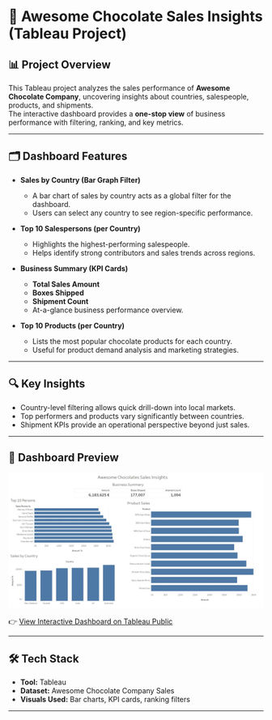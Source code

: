 # 🍫 Awesome Chocolate Sales Insights (Tableau Project)

## 📊 Project Overview
This Tableau project analyzes the sales performance of **Awesome Chocolate Company**, uncovering insights about countries, salespeople, products, and shipments.  
The interactive dashboard provides a **one-stop view** of business performance with filtering, ranking, and key metrics.

---

## 🗂 Dashboard Features

- **Sales by Country (Bar Graph Filter)**  
  - A bar chart of sales by country acts as a global filter for the dashboard.  
  - Users can select any country to see region-specific performance.

- **Top 10 Salespersons (per Country)**  
  - Highlights the highest-performing salespeople.  
  - Helps identify strong contributors and sales trends across regions.

- **Business Summary (KPI Cards)**  
  - **Total Sales Amount**  
  - **Boxes Shipped**  
  - **Shipment Count**  
  - At-a-glance business performance overview.

- **Top 10 Products (per Country)**  
  - Lists the most popular chocolate products for each country.  
  - Useful for product demand analysis and marketing strategies.

---

## 🔍 Key Insights

- Country-level filtering allows quick drill-down into local markets.  
- Top performers and products vary significantly between countries.  
- Shipment KPIs provide an operational perspective beyond just sales.  

---

## 📸 Dashboard Preview
![Dashboard Screenshot](https://github.com/Nilaykhare/Awesome-Chocolate-Sales-Insights-Tableau-Project-/blob/main/Chocolate%20company%20Sales%20Insights.jpg)

👉 [View Interactive Dashboard on Tableau Public](https://public.tableau.com/app/profile/nilay.khare6641/viz/Chocolatecompanyreport/Dashboard1?publish=yes)

---

## 🛠 Tech Stack
- **Tool:** Tableau  
- **Dataset:** Awesome Chocolate Company Sales  
- **Visuals Used:** Bar charts, KPI cards, ranking filters  

---
